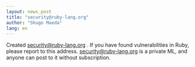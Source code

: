 ```yaml
---
layout: news_post
title: "security@ruby-lang.org"
author: "Shugo Maeda"
lang: en
---
```


Created [security@ruby-lang.org](mailto:security@ruby-lang.org) . If you
have found vulnerabilities in Ruby, please report to this address.
security@ruby-lang.org is a private ML, and anyone can post to it
without subscription.
